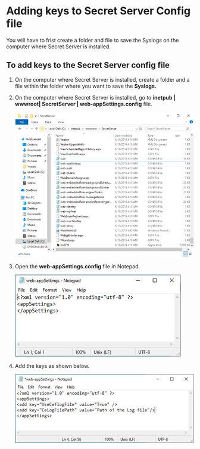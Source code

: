 [title]: # (Adding keys to Secret Server Config file)
[tags]: # (introduction)
[priority]: # (104)
[display]: # (none)
# Adding keys to Secret Server Config file

<!-- add troubleshooting topic and info -->

You will have to frist create a folder and file to save the Syslogs on the computer where
Secret Server is installed.

## To add keys to the Secret Server config file

1. On the computer where Secret Server is installed, create a folder and a file
    within the folder where you want to save the **Syslogs.**

1. On the computer where Secret Server is installed, go to __inetpub | wwwroot| SecretServer | web-appSettings.config__ file.  

    ![web-appSettings.config](images/afc3d0f272592177cf81a1b54da5278a.png)

1. Open the **web-appSettings.config** file in Notepad.

    ![Open](images/2f2fb8b1c57945863452548460fbcf74.png)
1. Add the keys as shown below.

    ![Add keys](images/736a6b5adf4fb351b3cd8db45debcab7.png)
